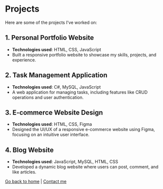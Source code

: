 # Projects

Here are some of the projects I've worked on:

## 1. Personal Portfolio Website
- **Technologies used**: HTML, CSS, JavaScript
- Built a responsive portfolio website to showcase my skills, projects, and experience.

## 2. Task Management Application
- **Technologies used**: C#, MySQL, JavaScript
- A web application for managing tasks, including features like CRUD operations and user authentication.

## 3. E-commerce Website Design
- **Technologies used**: HTML, CSS, Figma
- Designed the UI/UX of a responsive e-commerce website using Figma, focusing on an intuitive user interface.

## 4. Blog Website
- **Technologies used**: JavaScript, MySQL, HTML, CSS
- Developed a dynamic blog website where users can post, comment, and like articles.

[Go back to home](index.markdown) | [Contact me](contact.markdown)
